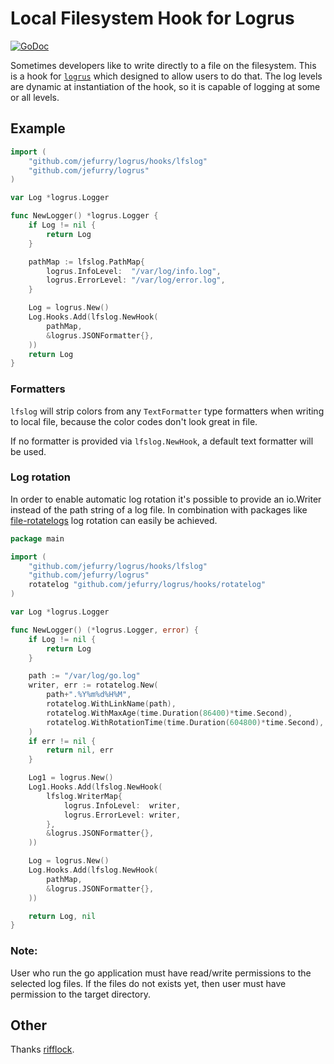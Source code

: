# Local Filesystem Hook for Logrus

[![GoDoc](https://godoc.org/github.com/jefurry/logrus/hooks/lfslog?status.svg)](http://godoc.org/github.com/jefurry/logrus/hooks/lfslog)

Sometimes developers like to write directly to a file on the filesystem. This is a hook for [`logrus`](https://github.com/jefurry/logrus) which designed to allow users to do that. The log levels are dynamic at instantiation of the hook, so it is capable of logging at some or all levels.

## Example
```go
import (
	"github.com/jefurry/logrus/hooks/lfslog"
	"github.com/jefurry/logrus"
)

var Log *logrus.Logger

func NewLogger() *logrus.Logger {
	if Log != nil {
		return Log
	}

	pathMap := lfslog.PathMap{
		logrus.InfoLevel:  "/var/log/info.log",
		logrus.ErrorLevel: "/var/log/error.log",
	}

	Log = logrus.New()
	Log.Hooks.Add(lfslog.NewHook(
		pathMap,
		&logrus.JSONFormatter{},
	))
	return Log
}
```

### Formatters
`lfslog` will strip colors from any `TextFormatter` type formatters when writing to local file, because the color codes don't look great in file.

If no formatter is provided via `lfslog.NewHook`, a default text formatter will be used.

### Log rotation
In order to enable automatic log rotation it's possible to provide an io.Writer instead of the path string of a log file.
In combination with packages like [file-rotatelogs](https://github.com/lestrrat-go/file-rotatelogs) log rotation can easily be achieved.

```go
package main

import (
	"github.com/jefurry/logrus/hooks/lfslog"
	"github.com/jefurry/logrus"
	rotatelog "github.com/jefurry/logrus/hooks/rotatelog"
)

var Log *logrus.Logger

func NewLogger() (*logrus.Logger, error) {
	if Log != nil {
		return Log
	}

	path := "/var/log/go.log"
	writer, err := rotatelog.New(
		path+".%Y%m%d%H%M",
		rotatelog.WithLinkName(path),
		rotatelog.WithMaxAge(time.Duration(86400)*time.Second),
		rotatelog.WithRotationTime(time.Duration(604800)*time.Second),
	)
	if err != nil {
		return nil, err
	}

	Log1 = logrus.New()
	Log1.Hooks.Add(lfslog.NewHook(
		lfslog.WriterMap{
			logrus.InfoLevel:  writer,
			logrus.ErrorLevel: writer,
		},
		&logrus.JSONFormatter{},
	))

	Log = logrus.New()
	Log.Hooks.Add(lfslog.NewHook(
		pathMap,
		&logrus.JSONFormatter{},
	))

	return Log, nil
}
```

### Note:
User who run the go application must have read/write permissions to the selected log files. If the files do not exists yet, then user must have permission to the target directory.


## Other

Thanks [rifflock](https://github.com/rifflock/lfshook).


